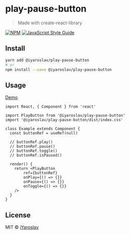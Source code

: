 # play-pause-button

> Made with create-react-library

[![NPM](https://img.shields.io/npm/v/play-pause-button.svg)](https://www.npmjs.com/package/play-pause-button) [![JavaScript Style Guide](https://img.shields.io/badge/code_style-standard-brightgreen.svg)](https://standardjs.com)

## Install

```bash
yarn add @iyaroslav/play-pause-button
# or
npm install --save @iyaroslav/play-pause-button
```

## Usage

[Demo](https://iyaroslav.github.io/play-pause-button/)

```tsx
import React, { Component } from 'react'

import PlayButton from '@iyaroslav/play-pause-button'
import '@iyaroslav/play-pause-button/dist/index.css'

class Example extends Component {
  const buttonRef = useRef(null)

  // buttonRef.play()
  // buttonRef.pause()
  // buttonRef.toggle()
  // buttonRef.isPaused()

  render() {
    return <PlayButton
        ref={buttonRef}
        onPlay={() => {}}
        onPause={() => {}}
        onToggle={() => {}}
    />
  }
}
```

## License

MIT © [iYaroslav](https://github.com/iYaroslav)
